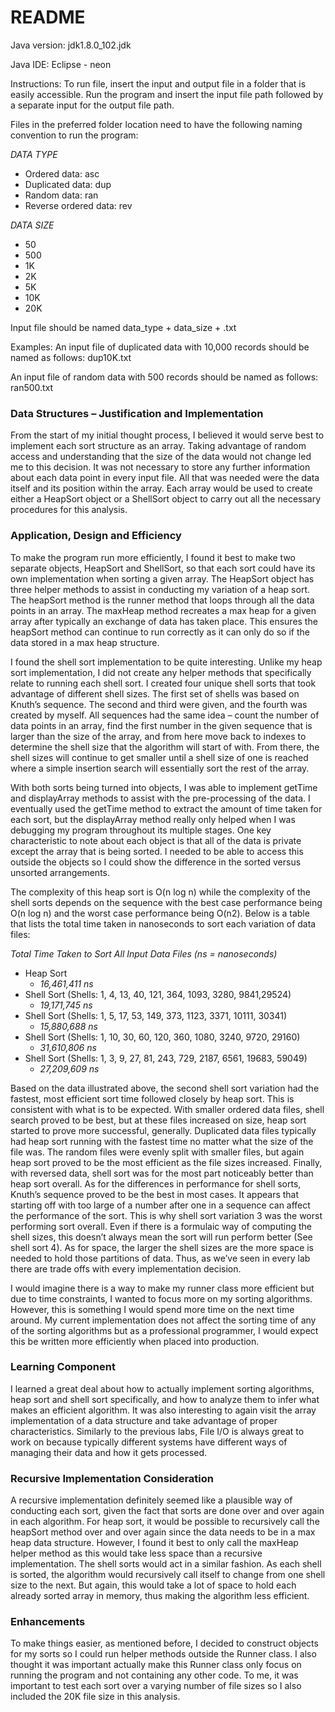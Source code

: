 # README

Java version: jdk1.8.0_102.jdk

Java IDE: Eclipse - neon

Instructions: To run file, insert the input and output file in a folder that is easily accessible. Run the program and insert the input file path followed by a separate input for the output file path. 

Files in the preferred folder location need to have the following naming convention to run the program:

*DATA TYPE*

- Ordered data: asc
- Duplicated data: dup
- Random data: ran
- Reverse ordered data: rev

*DATA SIZE*

- 50 
- 500 
- 1K
- 2K
- 5K
- 10K
- 20K

Input file should be named data_type + data_size + .txt

Examples:
An input file of duplicated data with 10,000 records should be named as follows:
dup10K.txt

An input file of random data with 500 records should be named as follows:
ran500.txt

### Data Structures – Justification and Implementation
From the start of my initial thought process, I believed it would serve best to implement each sort structure as an array. Taking advantage of random access and understanding that the size of the data would not change led me to this decision. It was not necessary to store any further information about each data point in every input file. All that was needed were the data itself and its position within the array. Each array would be used to create either a HeapSort object or a ShellSort object to carry out all the necessary procedures for this analysis.

### Application, Design and Efficiency
To make the program run more efficiently, I found it best to make two separate objects, HeapSort and ShellSort, so that each sort could have its own implementation when sorting a given array. The HeapSort object has three helper methods to assist in conducting my variation of a heap sort. The heapSort method is the runner method that loops through all the data points in an array. The maxHeap method recreates a max heap for a given array after typically an exchange of data has taken place. This ensures the heapSort method can continue to run correctly as it can only do so if the data stored in a max heap structure.

I found the shell sort implementation to be quite interesting. Unlike my heap sort implementation, I did not create any helper methods that specifically relate to running each shell sort. I created four unique shell sorts that took advantage of different shell sizes. The first set of shells was based on Knuth’s sequence. The second and third were given, and the fourth was created by myself. All sequences had the same idea – count the number of data points in an array, find the first number in the given sequence that is larger than the size of the array, and from here move back to indexes to determine the shell size that the algorithm will start of with. From there, the shell sizes will continue to get smaller until a shell size of one is reached where a simple insertion search will essentially sort the rest of the array. 

With both sorts being turned into objects, I was able to implement getTime and displayArray methods to assist with the pre-processing of the data. I eventually used the getTime method to extract the amount of time taken for each sort, but the displayArray method really only helped when I was debugging my program throughout its multiple stages. One key characteristic to note about each object is that all of the data is private except the array that is being sorted. I needed to be able to access this outside the objects so I could show the difference in the sorted versus unsorted arrangements.

The complexity of this heap sort is O(n log n) while the complexity of the shell sorts depends on the sequence with the best case performance being O(n log n) and the worst case performance being O(n2).  Below is a table that lists the total time taken in nanoseconds to sort each variation of data files:

*Total Time Taken to Sort All Input Data Files (ns = nanoseconds)*
- Heap Sort	
  - *16,461,411 ns*
- Shell Sort (Shells: 1, 4, 13, 40, 121, 364, 1093, 3280, 9841,29524)	
  - *19,171,745 ns*
- Shell Sort (Shells: 1, 5, 17, 53, 149, 373, 1123, 3371, 10111, 30341)	
  - *15,880,688 ns*
- Shell Sort (Shells: 1, 10, 30, 60, 120, 360, 1080, 3240, 9720, 29160)	
  - *31,610,806 ns*
- Shell Sort (Shells: 1, 3, 9, 27, 81, 243, 729, 2187, 6561, 19683, 59049)	
  - *27,209,609 ns*

Based on the data illustrated above, the second shell sort variation had the fastest, most efficient sort time followed closely by heap sort. This is consistent with what is to be expected. With smaller ordered data files, shell search proved to be best, but at these files increased on size, heap sort started to prove more successful, generally. Duplicated data files typically had heap sort running with the fastest time no matter what the size of the file was. The random files were evenly split with smaller files, but again heap sort proved to be the most efficient as the file sizes increased. Finally, with reversed data, shell sort was for the most part noticeably better than heap sort overall. As for the differences in performance for shell sorts, Knuth’s sequence proved to be the best in most cases. It appears that starting off with too large of a number after one in a sequence can affect the performance of the sort. This is why shell sort variation 3 was the worst performing sort overall. Even if there is a formulaic way of computing the shell sizes, this doesn’t always mean the sort will run perform better (See shell sort 4). As for space, the larger the shell sizes are the more space is needed to hold those partitions of data. Thus, as we’ve seen in every lab there are trade offs with every implementation decision.

I would imagine there is a way to make my runner class more efficient but due to time constraints, I wanted to focus more on my sorting algorithms. However, this is something I would spend more time on the next time around. My current implementation does not affect the sorting time of any of the sorting algorithms but as a professional programmer, I would expect this be written more efficiently when placed into production. 

### Learning Component
I learned a great deal about how to actually implement sorting algorithms, heap sort and shell sort specifically, and how to analyze them to infer what makes an efficient algorithm. It was also interesting to again visit the array implementation of a data structure and take advantage of proper characteristics. Similarly to the previous labs, File I/O is always great to work on because typically different systems have different ways of managing their data and how it gets processed. 

### Recursive Implementation Consideration
A recursive implementation definitely seemed like a plausible way of conducting each sort, given the fact that sorts are done over and over again in each algorithm. For heap sort, it would be possible to recursively call the heapSort method over and over again since the data needs to be in a max heap data structure. However, I found it best to only call the maxHeap helper method as this would take less space than a recursive implementation. The shell sorts would act in a similar fashion. As each shell is sorted, the algorithm would recursively call itself to change from one shell size to the next. But again, this would take a lot of space to hold each already sorted array in memory, thus making the algorithm less efficient. 

### Enhancements
To make things easier, as mentioned before, I decided to construct objects for my sorts so I could run helper methods outside the Runner class. I also thought it was important actually make this Runner class only focus on running the program and not containing any other code. To me, it was important to test each sort over a varying number of file sizes so I also included the 20K file size in this analysis. 
